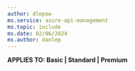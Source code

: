 ```yaml
---
author: dlepow
ms.service: azure-api-management
ms.topic: include
ms.date: 02/06/2024
ms.author: danlep
---
```

**APPLIES TO: Basic | Standard | Premium**